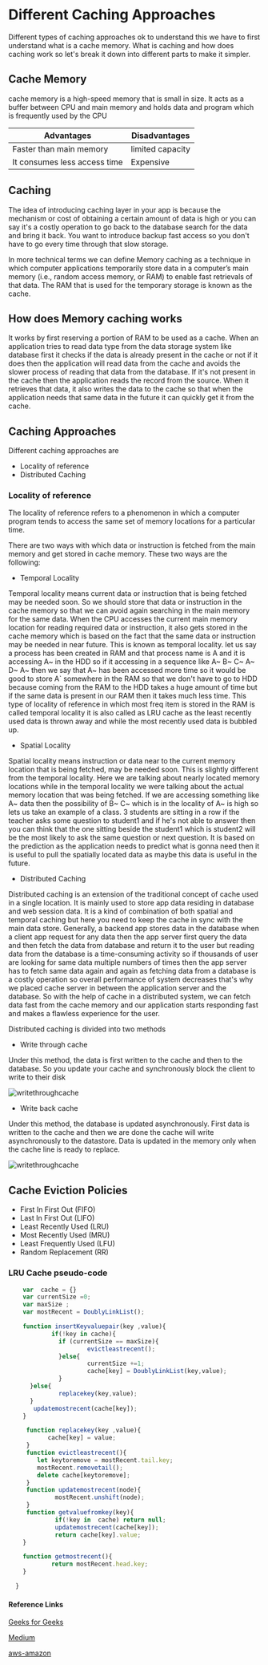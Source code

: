 # Different Caching Approaches

Different types of caching approaches ok to understand this we have to first understand what is a cache memory. What is caching and how does caching work so let's break it down into different parts to make it simpler.

## Cache Memory 

cache memory is a high-speed memory that is small in size. It acts as a buffer between CPU and main memory and holds data and program which is frequently used by the CPU

| Advantages      | Disadvantages          |
| ----------------| ---------------------- |
| Faster than main memory  | limited capacity |
| It consumes less access time | Expensive |

## Caching 

The idea of introducing caching layer in your app is because the mechanism or cost of obtaining a certain amount of data is high or you can say it's a costly operation to go back to the database search for the data and bring it back. You want to introduce backup fast access so you don't have to go every time through that slow storage. 

In more technical terms we can define Memory caching as a technique in which computer applications temporarily store data in a computer’s main memory (i.e., random access memory, or RAM) to enable fast retrievals of that data. The RAM that is used for the temporary storage is known as the cache.

## How does Memory caching works

It works by first reserving a portion of RAM to be used as a cache. When an application tries to read data type from the data storage system like database first it checks if the data is already present in the cache or not if it does then the application will read data from the cache and avoids the slower process of reading that data from the database. If it's not present in the cache then the application reads the record from the source. When it retrieves that data, it also writes the data to the cache so that when the application needs that same data in the future it can quickly get it from the cache.

## Caching Approaches

Different caching approaches are 

* Locality of reference 
* Distributed Caching 


### Locality of reference 

The locality of reference refers to a phenomenon in which a computer program tends to access the same set of memory locations for a particular time.

 There are two ways with which data or instruction is fetched from the main memory and get stored in cache memory. These two ways are the following:


* Temporal Locality  


 Temporal locality means current data or instruction that is being fetched may be needed soon. So we should store that data or instruction in the cache memory so that we can avoid again searching in the main memory for the same data. When the CPU accesses the current main memory location for reading required data or instruction, it also gets stored in the cache memory which is based on the fact that the same data or instruction may be needed in near future. This is known as temporal locality.
let us say a process has been created in RAM and that process name is A and it is accessing A~ in the HDD so if it accessing in a sequence like A~ B~ C~ A~ D~ A~ then we say that A~ has been accessed more time so it would be good to store A` somewhere in the RAM so that we don't have to go to HDD because coming from the RAM to the HDD takes a huge amount of time but if the same data is present in our RAM then it takes much less time. This type of locality of reference in which most freq item is stored in the RAM is called temporal locality it is also called as LRU cache as the least recently used data is thrown away and while the most recently used data is bubbled up. 

       
        


* Spatial Locality  

Spatial locality means instruction or data near to the current memory location that is being fetched, may be needed soon. This is slightly different from the temporal locality. Here we are talking about nearly located memory locations while in the temporal locality we were talking about the actual memory location that was being fetched.
If we are accessing something like A~ data then the possibility of B~ C~ which is in the locality of A~ is high so lets us take an example of a class. 3 students are sitting in a row if the teacher asks some question to student1 and if he's not able to answer then you can think that the one sitting beside the student1 which is student2 will be the most likely to ask the same question or next question. It is based on the prediction as the application needs to predict what is gonna need then it is useful to pull the spatially located data as maybe this data is useful in the future.
  

        
* Distributed Caching


Distributed caching is an extension of the traditional concept of cache used in a single location. It is mainly used to store app data residing in database and web session data. It is a kind of combination of both spatial and temporal caching but here you need to keep the cache in sync with the main data store.
Generally, a backend app stores data in the database when a client app request for any data then the app server first query the data and then fetch the data from database and return it to the user but reading data from the database is a time-consuming activity so if thousands of user are looking for same data multiple numbers of times then the app server has to fetch same data again and again as fetching data from a database is a costly operation so overall performance of system decreases that's why we placed cache server in between the application server and the database. So with the help of cache in a distributed system, we can fetch data fast from the cache memory and our application starts responding fast and makes a flawless experience for the user.


        


Distributed caching is divided into two methods 

* Write through cache


 Under this method, the data is first written to the cache and then to the database. So you update your cache and synchronously block the client to write to their disk






![writethroughcache](./writethrough.png)


* Write back cache

 Under this method, the database is updated asynchronously. First data is written to the cache and then we are done the cache will write asynchronously to the datastore. Data is updated in the memory only when the cache line is ready to replace.

        



![writethroughcache](./writeback.png)


 
## Cache Eviction Policies

* First In First Out (FIFO) 
* Last In First Out (LIFO) 
* Least Recently Used (LRU) 
* Most Recently Used (MRU)
* Least Frequently Used (LFU)
* Random Replacement (RR)




### LRU Cache pseudo-code

```javascript
    var  cache = {}
    var currentSize =0;
    var maxSize ;
    var mostRecent = DoublyLinkList();

    function insertKeyvaluepair(key ,value){
            if(!key in cache){
              if (currentSize == maxSize){
                      evictleastrecent();
              }else{
                      currentSize +=1;
                      cache[key] = DoublyLinkList(key,value);
              }
      }else{
              replacekey(key,value);
      }
       updatemostrecent(cache[key]); 
    }

     function replacekey(key ,value){
           cache[key] = value;  
     }
     function evictleastrecent(){
        let keytoremove = mostRecent.tail.key;
        mostRecent.removetail();
        delete cache[keytoremove];
     }
     function updatemostrecent(node){
             mostRecent.unshift(node);
     }
     function getvaluefromkey(key){
             if(!key in  cache) return null;
             updatemostrecent(cache[key]);
             return cache[key].value;          
    }

    function getmostrecent(){
            return mostRecent.head.key;
    }

  }
```


####  Reference Links

 [Geeks for Geeks](https://www.geeksforgeeks.org/locality-of-reference-and-cache-operation-in-cache-memory/)


 [Medium](https://medium.com/rtkal/distributed-cache-design-348cbe334df1)

 
 [aws-amazon](https://aws.amazon.com/caching/)





